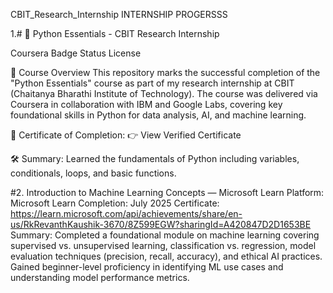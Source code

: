 CBIT_Research_Internship
INTERNSHIP PROGERSSS

1.# 🧠 Python Essentials - CBIT Research Internship

Coursera Badge Status License

📜 Course Overview
This repository marks the successful completion of the "Python Essentials" course as part of my research internship at CBIT (Chaitanya Bharathi Institute of Technology).
The course was delivered via Coursera in collaboration with IBM and Google Labs, covering key foundational skills in Python for data analysis, AI, and machine learning.

🔗 Certificate of Completion:
👉 View Verified Certificate

🛠️
Summary: Learned the fundamentals of Python including variables, conditionals, loops, and basic functions.


#2. Introduction to Machine Learning Concepts — Microsoft Learn
Platform: Microsoft Learn
Completion: July 2025
Certificate: https://learn.microsoft.com/api/achievements/share/en-us/RkRevanthKaushik-3670/8Z599EGW?sharingId=A420847D2D1653BE
Summary:
Completed a foundational module on machine learning covering supervised vs. unsupervised learning, classification vs. regression, model evaluation techniques (precision, recall, accuracy), and ethical AI practices. Gained beginner-level proficiency in identifying ML use cases and understanding model performance metrics.
